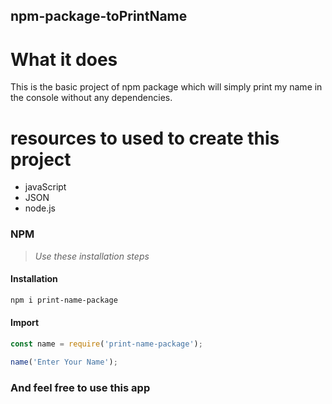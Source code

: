 ﻿## npm-package-toPrintName

# What it does
  This is the basic project of npm package which will simply print my name in the console without any dependencies.

# resources to used to create this project
   - javaScript
   - JSON
   - node.js

### NPM

> _Use these installation steps_

#### Installation

```bash
npm i print-name-package
```

#### Import

```javascript
const name = require('print-name-package');

name('Enter Your Name');
```
### And feel free to use this app
